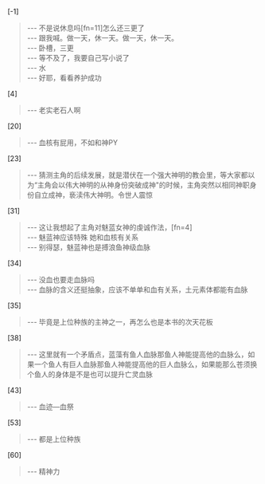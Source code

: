 
[-1] 
>--- 不是说休息吗[fn=11]怎么还三更了<br>
>--- 跟我喊。做一天，休一天。做一天，休一天。<br>
>--- 卧槽，三更<br>
>--- 等不及了，我要自己写小说了<br>
>--- 水<br>
>--- 好耶，看看养护成功<br>

[4] 
>--- 老实老石人啊<br>

[20] 
>--- 血核有屁用，不如和神PY<br>

[23] 
>--- 猜测主角的后续发展，就是潜伏在一个强大神明的教会里，等大家都以为“主角会以伟大神明的从神身份突破成神"的时候，主角突然以相同神职身份自立成神，亵渎伟大神明。令世人震惊<br>

[31] 
>--- 这让我想起了主角对魅蓝女神的虔诚作法，[fn=4]<br>
>--- 魅蓝神应该特殊 她和血核有关系<br>
>--- 别得瑟，魅蓝神也是搏浪鱼神级血脉<br>

[34] 
>--- 没血也要走血脉吗<br>
>--- 血脉的含义还挺抽象，应该不单单和血有关系，土元素体都能有血脉<br>

[35] 
>--- 毕竟是上位种族的主神之一，再怎么也是本书的次天花板<br>

[38] 
>--- 这里就有一个矛盾点，蓝藻有鱼人血脉那鱼人神能提高他的血脉么，如果一个鱼人有巨人血脉那鱼人神能提高他的巨人血脉么，如果能那么苍须换个鱼人的身体是不是也可以提升亡灵血脉<br>

[43] 
>--- 血迹—血祭<br>

[53] 
>--- 都是上位种族<br>

[60] 
>--- 精神力<br>
